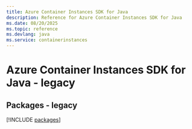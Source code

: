 ```yaml
---
title: Azure Container Instances SDK for Java
description: Reference for Azure Container Instances SDK for Java
ms.date: 08/20/2025
ms.topic: reference
ms.devlang: java
ms.service: containerinstances
---
```

# Azure Container Instances SDK for Java - legacy
## Packages - legacy
[!INCLUDE [packages](container-instances-index.md)]